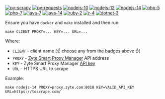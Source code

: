 [![py-scrapy](https://github.com/zytedata/zyte-smartproxy-clients/workflows/py-scrapy/badge.svg)](https://github.com/zytedata/zyte-smartproxy-clients/actions?query=workflow:py-scrapy)
[![py-requests](https://github.com/zytedata/zyte-smartproxy-clients/workflows/py-requests/badge.svg)](https://github.com/zytedata/zyte-smartproxy-clients/actions?query=workflow:py-requests)
[![nodejs-10](https://github.com/zytedata/zyte-smartproxy-clients/workflows/nodejs-10/badge.svg)](https://github.com/zytedata/zyte-smartproxy-clients/actions?query=workflow:nodejs-10)
[![nodejs-12](https://github.com/zytedata/zyte-smartproxy-clients/workflows/nodejs-12/badge.svg)](https://github.com/zytedata/zyte-smartproxy-clients/actions?query=workflow:nodejs-12)
[![nodejs-14](https://github.com/zytedata/zyte-smartproxy-clients/workflows/nodejs-14/badge.svg)](https://github.com/zytedata/zyte-smartproxy-clients/actions?query=workflow:nodejs-14)
[![php-5](https://github.com/zytedata/zyte-smartproxy-clients/workflows/php-5/badge.svg)](https://github.com/zytedata/zyte-smartproxy-clients/actions?query=workflow:php-5)
[![php-7](https://github.com/zytedata/zyte-smartproxy-clients/workflows/php-7/badge.svg)](https://github.com/zytedata/zyte-smartproxy-clients/actions?query=workflow:php-7)
[![java-7](https://github.com/zytedata/zyte-smartproxy-clients/workflows/java-7/badge.svg)](https://github.com/zytedata/zyte-smartproxy-clients/actions?query=workflow:java-7)
[![java-14](https://github.com/zytedata/zyte-smartproxy-clients/workflows/java-14/badge.svg)](https://github.com/zytedata/zyte-smartproxy-clients/actions?query=workflow:java-14)
[![ruby-2](https://github.com/zytedata/zyte-smartproxy-clients/workflows/ruby-2/badge.svg)](https://github.com/zytedata/zyte-smartproxy-clients/actions?query=workflow:ruby-2)
[![r-4](https://github.com/zytedata/zyte-smartproxy-clients/workflows/r-4/badge.svg)](https://github.com/zytedata/zyte-smartproxy-clients/actions?query=workflow:r-4)
[![dotnet-3](https://github.com/zytedata/zyte-smartproxy-clients/workflows/dotnet-3/badge.svg)](https://github.com/zytedata/zyte-smartproxy-clients/actions?query=workflow:dotnet-3)


Ensure you have `docker` and `make` installed and then run:
```
make CLIENT PROXY=... KEY=... URL=...
```

Where:
* `CLIENT` - client name (:point_up: choose any from the badges above :point_up:)
* `PROXY` - [Zyte Smart Proxy Manager](https://docs.zyte.com/smart-proxy-manager.html) API address
* `KEY` - Zyte Smart Proxy Manager [API key](https://support.zyte.com/support/solutions/articles/22000188411)
* `URL` - HTTPS URL to scrape

Example:
```
make nodejs-14 PROXY=proxy.zyte.com:8010 KEY=VALID_API_KEY URL=https://toscrape.com/
```

